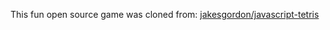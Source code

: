 
This fun open source game was cloned from: [jakesgordon/javascript-tetris](https://github.com/jakesgordon/javascript-tetris)
